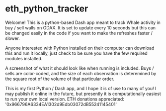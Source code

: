 # eth_python_tracker
Welcome! This is a python-based Dash app meant to track Whale activity in buy / sell walls on GDAX. It is set to update every 10 seconds but this can be changed easily in the code if you want to make the refreshes faster / slower. 

Anyone interested with Python installed on their computer can download this and run it locally, just check to be sure you have the few required modules installed.

A screenshot of what it should look like when running is included. Buys / sells are color-coded, and the size of each observation is deteremined by the square root of the volume of that particular order. 

This is my first Python / Dash app, and I hope it is of use to many of you! I may publish it online in the future, but presently it is computationally easiest to run your own local version. ETH donations appreciated: '0x966796A6334EA1302d9Edb03072dB55241145401'

